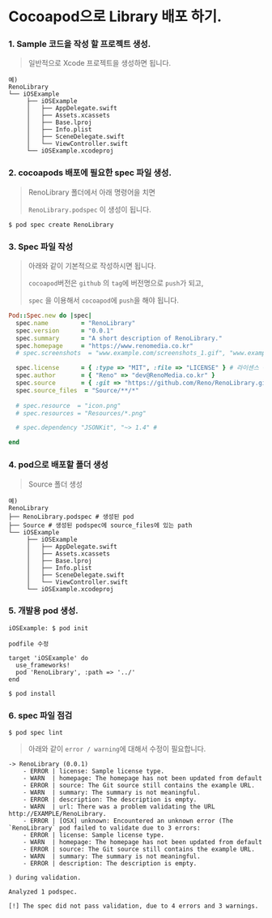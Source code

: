 # Cocoapod으로 Library 배포 하기.

### 1. Sample 코드을 작성 할 프로젝트 생성.

> 일반적으로 Xcode 프로젝트을 생성하면 됩니다.

```textile
예) 
RenoLibrary
└── iOSExample
     ├── iOSExample
     │   ├── AppDelegate.swift
     │   ├── Assets.xcassets
     │   ├── Base.lproj
     │   ├── Info.plist
     │   ├── SceneDelegate.swift
     │   └── ViewController.swift
     └── iOSExample.xcodeproj
```

### 2. cocoapods 배포에 필요한  spec 파일 생성.

> RenoLibrary 폴더에서 아래 명령어을 치면
> 
> `RenoLibrary.podspec` 이 생성이 됩니다.

```shell
$ pod spec create RenoLibrary
```

### 3. Spec 파일 작성

> 아래와 같이 기본적으로 작성하시면 됩니다.
> 
> `cocoapod`버전은 `github` 의 `tag`에 버전명으로 `push`가 되고,
> 
> `spec` 을 이용해서 `cocoapod`에 `push`을 해야 됩니다.

```ruby
Pod::Spec.new do |spec|
  spec.name         = "RenoLibrary"
  spec.version      = "0.0.1"
  spec.summary      = "A short description of RenoLibrary."
  spec.homepage     = "https://www.renomedia.co.kr"
  # spec.screenshots  = "www.example.com/screenshots_1.gif", "www.example.com/screenshots_2.gif"

  spec.license      = { :type => "MIT", :file => "LICENSE" } # 라이센스 종류 및 파일 이름
  spec.author       = { "Reno" => "dev@RenoMedia.co.kr" } 
  spec.source       = { :git => "https://github.com/Reno/RenoLibrary.git", :tag => "#{spec.version}" }
  spec.source_files  = "Source/**/*"
  
  # spec.resource  = "icon.png"
  # spec.resources = "Resources/*.png"

  # spec.dependency "JSONKit", "~> 1.4" # 

end
```

### 4. pod으로 배포할 폴더 생성

> Source 폴더 생성

```shell
예) 
RenoLibrary
├── RenoLibrary.podspec # 생성된 pod
├── Source # 생성된 podspec에 source_files에 있는 path
└── iOSExample
     ├── iOSExample
     │   ├── AppDelegate.swift
     │   ├── Assets.xcassets
     │   ├── Base.lproj
     │   ├── Info.plist
     │   ├── SceneDelegate.swift
     │   └── ViewController.swift
     └── iOSExample.xcodeproj

```

### 5. 개발용 pod 생성.

```shell
iOSExample: $ pod init
```

```shell
podfile 수정

target 'iOSExample' do
  use_frameworks!
  pod 'RenoLibrary', :path => '../'
end
```

```shell
$ pod install
```
### 6. spec 파일 점검  

```shell
$ pod spec lint 
```

> 아래와 같이 `error / warning`에 대해서 수정이 필요합니다.

```shell
-> RenoLibrary (0.0.1)
    - ERROR | license: Sample license type.
    - WARN  | homepage: The homepage has not been updated from default
    - ERROR | source: The Git source still contains the example URL.
    - WARN  | summary: The summary is not meaningful.
    - ERROR | description: The description is empty.
    - WARN  | url: There was a problem validating the URL http://EXAMPLE/RenoLibrary.
    - ERROR | [OSX] unknown: Encountered an unknown error (The `RenoLibrary` pod failed to validate due to 3 errors:
    - ERROR | license: Sample license type.
    - WARN  | homepage: The homepage has not been updated from default
    - ERROR | source: The Git source still contains the example URL.
    - WARN  | summary: The summary is not meaningful.
    - ERROR | description: The description is empty.

) during validation.

Analyzed 1 podspec.

[!] The spec did not pass validation, due to 4 errors and 3 warnings.
```
